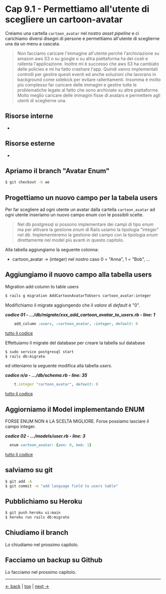 # <a name="top"></a> Cap 9.1 - Permettiamo all'utente di scegliere un cartoon-avatar

Creiamo una cartella `cartoon_avatar` nel nostro *asset pipeline* e ci carichiamo diversi disegni di persone e permettiamo all'utente di sceglierne una da un menu a cascata.

> Non facciamo caricare l'immagine all'utente perché l'archiviazione su amazon aws S3 o su google o su altra piattaforma ha dei costi e rallenta l'applicazione. Inoltre mi è successo che aws S3 ha cambiato delle policies e mi ha fatto crashare l'app. Quindi vanno implementati controlli per gestire questi eventi ed anche soluzioni che lavorano in background come sidekick per evitare rallentamenti. Insomma è molto più complesso far caricare delle immagini e gestire tutte le problematiche legate al fatto che sono archiviate su altre piattaforme. Molto meglio caricare delle immagini fisse di avatars e permettere agli utenti di sceglierne una.



## Risorse interne

- []()



## Risorse esterne

- []()



## Apriamo il branch "Avatar Enum"

```bash
$ git checkout -b ae
```



## Progettiamo un nuovo campo per la tabela users

Per far scegliere ad ogni utente un avatar dalla cartella `cartoon_avatar` ad ogni utente inseriamo un nuovo campo enum con le possibili scelte.

> Nel db postgresql si possono implementare dei campi di tipo *enum* ma per attivare la gestione *enum* di Rails usiamo la tipologia "integer" nel db. 
> Implementeremo la gestione del campo con la tipologia *enum* direttamente nel model più avanti in questo capitolo.

Alla tabella aggiungiamo la seguente colonna:

* cartoon_avatar    -> (integer) nel nostro caso 0 = "Anna", 1 = "Bob", ...



## Aggiungiamo il nuovo campo alla tabella users

Migration add column to table users

```bash
$ rails g migration AddCartoonAvatarToUsers cartoon_avatar:integer
```

Modifichiamo il migrate aggiungendo che il *valore di default* è "0".

***codice 01 - .../db/migrate/xxx_add_cartoon_avatar_to_users.rb - line: 1***

```ruby
    add_column :users, :cartoon_avatar, :integer, default: 0
```

[tutto il codice](https://github.com/flaviobordonidev/leanpubabrandnewcms/blob/master/01-base/10-users_i18n/04_01-xxxx_add_language_to_users.rb)


Effettuiamo il migrate del database per creare la tabella sul database

```bash
$ sudo service postgresql start
$ rails db:migrate
```

ed otteniamo la seguente modifica alla tabella *users*.

***codice n/a - .../db/schema.rb - line: 35***

```ruby
    t.integer "cartoon_avatar", default: 0
```

[tutto il codice](https://github.com/flaviobordonidev/leanpubabrandnewcms/blob/master/01-base/10-users_i18n/04_02-db-schema.rb)



## Aggiorniamo il Model implementando ENUM

FORSE ENUM NON è LA SCELTA MIGLIORE. Forse possiamo lasciare il campo integer.

***codice 02 - .../models/user.rb - line: 3***

```ruby
  enum cartoon_avatar: {ann: 0, bob: 1}
```

[tutto il codice](https://github.com/flaviobordonidev/leanpubabrandnewcms/blob/master/01-base/10-users_i18n/04_03-models-user.rb)



## salviamo su git

```bash
$ git add -A
$ git commit -m "add language field to users table"
```



## Pubblichiamo su Heroku

```bash
$ git push heroku ui:main
$ heroku run rails db:migrate
```



## Chiudiamo il branch

Lo chiudiamo nel prossimo capitolo.



## Facciamo un backup su Github

Lo facciamo nel prossimo capitolo.



---

[<- back](https://github.com/flaviobordonidev/leanpubabrandnewcms/blob/master/01-base/10-users_i18n/03_00-browser_tab_title_users_i18n-it.md)
 | [top](#top) |
[next ->](https://github.com/flaviobordonidev/leanpubabrandnewcms/blob/master/01-base/10-users_i18n/05_00-implement_language-it.md)

